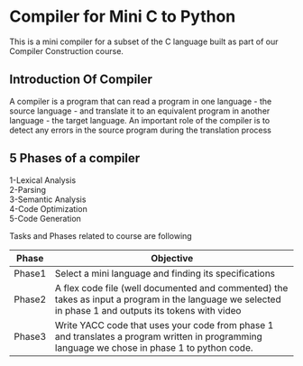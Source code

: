 # Compiler for Mini C to Python
This is a mini compiler for a subset of the C language built as part of our Compiler Construction course.

## Introduction Of Compiler  
A compiler is a program that can read a program in one language - the source language - and translate it to an equivalent program in another language - the target language. An important role of the compiler is to detect any errors in the source program during the translation process  



## 5 Phases of a compiler  
1-Lexical Analysis  
2-Parsing  
3-Semantic Analysis  
4-Code Optimization  
5-Code Generation  

Tasks and Phases related to course are following

| Phase   | Objective                                                                                                                                              |
|---------|----------------------------------------------------------------------------------------------                                                          |
| Phase1 | Select a mini language and finding its specifications                                                                                                  |
| Phase2 | A flex code file (well documented and commented) the takes as input a program in the language we selected in phase 1 and outputs its tokens with video |
| Phase3 | Write YACC code that uses your code from phase 1 and translates a program written in programming language we chose in phase 1 to python code.    
